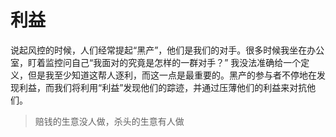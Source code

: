 # 利益

说起风控的时候，人们经常提起“黑产”，他们是我们的对手。很多时候我坐在办公室，盯着监控问自己“我面对的究竟是怎样的一群对手？” 我没法准确给一个定义，但是我至少知道这帮人逐利，而这一点是最重要的。黑产的参与者不停地在发现利益，而我们将利用“利益”发现他们的踪迹，并通过压薄他们的利益来对抗他们。

>赔钱的生意没人做，杀头的生意有人做